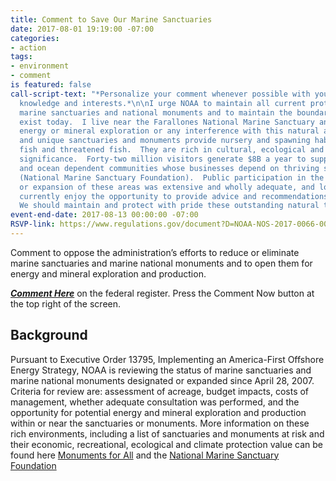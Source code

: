```yaml
---
title: Comment to Save Our Marine Sanctuaries
date: 2017-08-01 19:19:00 -07:00
categories:
- action
tags:
- environment
- comment
is featured: false
call-script-text: "*Personalize your comment whenever possible with your own experiences,
  knowledge and interests.*\n\nI urge NOAA to maintain all current protections for
  marine sanctuaries and national monuments and to maintain the boundaries as they
  exist today.  I live near the Farallones National Marine Sanctuary and oppose allowing
  energy or mineral exploration or any interference with this natural area.  The exquisite
  and unique sanctuaries and monuments provide nursery and spawning habitat for commercial
  fish and threatened fish.  They are rich in cultural, ecological and scientific
  significance.  Forty-two million visitors generate $8B a year to support coastal
  and ocean dependent communities whose businesses depend on thriving sanctuaries
  (National Marine Sanctuary Foundation).  Public participation in the designation
  or expansion of these areas was extensive and wholly adequate, and local communities
  currently enjoy the opportunity to provide advice and recommendations on their management.
  We should maintain and protect with pride these outstanding natural treasures.    "
event-end-date: 2017-08-13 00:00:00 -07:00
RSVP-link: https://www.regulations.gov/document?D=NOAA-NOS-2017-0066-0001
---
```


Comment to oppose the administration’s efforts to reduce or eliminate marine sanctuaries and marine national monuments and to open them for energy and mineral exploration and production.   

[**_Comment Here_**](https://www.regulations.gov/document?D=NOAA-NOS-2017-0066-0001) on the federal register. Press the Comment Now button at the top right of the screen.

## Background

Pursuant to Executive Order 13795, Implementing an America-First Offshore Energy Strategy, NOAA is reviewing the status of marine sanctuaries and marine national monuments designated or expanded since April 28, 2007.  Criteria for review are: assessment of acreage, budget impacts, costs of management, whether adequate consultation was performed, and the opportunity for potential energy and mineral exploration and production within or near the sanctuaries or monuments. More information on these rich environments, including a list of sanctuaries and monuments at risk and their economic, recreational, ecological and climate protection value can be found here [Monuments for All](http://monumentsforall.org/marine/) and  the [National Marine Sanctuary Foundation](https://www.marinesanctuary.org/take-action/advocate/standupformarinesanctuaries/)

